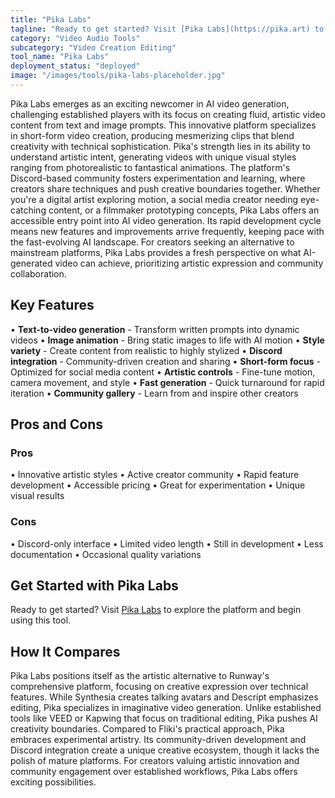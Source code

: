 ```yaml
---
title: "Pika Labs"
tagline: "Ready to get started? Visit [Pika Labs](https://pika.art) to explore the platform and begin using this tool...."
category: "Video Audio Tools"
subcategory: "Video Creation Editing"
tool_name: "Pika Labs"
deployment_status: "deployed"
image: "/images/tools/pika-labs-placeholder.jpg"
---
```

Pika Labs emerges as an exciting newcomer in AI video generation, challenging established players with its focus on creating fluid, artistic video content from text and image prompts. This innovative platform specializes in short-form video creation, producing mesmerizing clips that blend creativity with technical sophistication. Pika's strength lies in its ability to understand artistic intent, generating videos with unique visual styles ranging from photorealistic to fantastical animations. The platform's Discord-based community fosters experimentation and learning, where creators share techniques and push creative boundaries together. Whether you're a digital artist exploring motion, a social media creator needing eye-catching content, or a filmmaker prototyping concepts, Pika Labs offers an accessible entry point into AI video generation. Its rapid development cycle means new features and improvements arrive frequently, keeping pace with the fast-evolving AI landscape. For creators seeking an alternative to mainstream platforms, Pika Labs provides a fresh perspective on what AI-generated video can achieve, prioritizing artistic expression and community collaboration.

## Key Features

• **Text-to-video generation** - Transform written prompts into dynamic videos
• **Image animation** - Bring static images to life with AI motion
• **Style variety** - Create content from realistic to highly stylized
• **Discord integration** - Community-driven creation and sharing
• **Short-form focus** - Optimized for social media content
• **Artistic controls** - Fine-tune motion, camera movement, and style
• **Fast generation** - Quick turnaround for rapid iteration
• **Community gallery** - Learn from and inspire other creators

## Pros and Cons

### Pros
• Innovative artistic styles
• Active creator community
• Rapid feature development
• Accessible pricing
• Great for experimentation
• Unique visual results

### Cons
• Discord-only interface
• Limited video length
• Still in development
• Less documentation
• Occasional quality variations

## Get Started with Pika Labs

Ready to get started? Visit [Pika Labs](https://pika.art) to explore the platform and begin using this tool.

## How It Compares

Pika Labs positions itself as the artistic alternative to Runway's comprehensive platform, focusing on creative expression over technical features. While Synthesia creates talking avatars and Descript emphasizes editing, Pika specializes in imaginative video generation. Unlike established tools like VEED or Kapwing that focus on traditional editing, Pika pushes AI creativity boundaries. Compared to Fliki's practical approach, Pika embraces experimental artistry. Its community-driven development and Discord integration create a unique creative ecosystem, though it lacks the polish of mature platforms. For creators valuing artistic innovation and community engagement over established workflows, Pika Labs offers exciting possibilities.